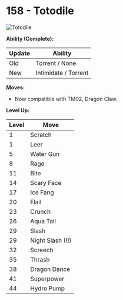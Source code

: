 # 158 - Totodile
![][158]

**Ability (Complete):**

Update | Ability
---    | ---
Old    | Torrent / None
New    | Intimidate / Torrent

**Moves:**

 - Now compatible with TM02, Dragon Claw.

**Level Up:**

Level | Move
---   | ---
  1   | Scratch
  1   | Leer
  5   | Water Gun
  8   | Rage
 11   | Bite
 14   | Scary Face
 17   | Ice Fang
 20   | Flail
 23   | Crunch
 26   | Aqua Tail
 29   | Slash
 29   | Night Slash (!!)
 32   | Screech
 35   | Thrash
 38   | Dragon Dance
 41   | Superpower
 44   | Hydro Pump



[158]: https://raw.githubusercontent.com/PokeAPI/sprites/master/sprites/pokemon/158.png "Totodile"
